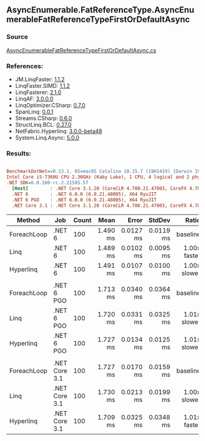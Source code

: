 ﻿## AsyncEnumerable.FatReferenceType.AsyncEnumerableFatReferenceTypeFirstOrDefaultAsync

### Source
[AsyncEnumerableFatReferenceTypeFirstOrDefaultAsync.cs](../LinqBenchmarks/AsyncEnumerable/FatReferenceType/AsyncEnumerableFatReferenceTypeFirstOrDefaultAsync.cs)

### References:
- JM.LinqFaster: [1.1.2](https://www.nuget.org/packages/JM.LinqFaster/1.1.2)
- LinqFaster.SIMD: [1.1.2](https://www.nuget.org/packages/LinqFaster.SIMD/1.0.3)
- LinqFasterer: [2.1.0](https://www.nuget.org/packages/LinqFasterer/2.1.0)
- LinqAF: [3.0.0.0](https://www.nuget.org/packages/LinqAF/3.0.0.0)
- LinqOptimizer.CSharp: [0.7.0](https://www.nuget.org/packages/LinqOptimizer.CSharp/0.7.0)
- SpanLinq: [0.0.1](https://www.nuget.org/packages/SpanLinq/0.0.1)
- Streams.CSharp: [0.6.0](https://www.nuget.org/packages/Streams.CSharp/0.6.0)
- StructLinq.BCL: [0.27.0](https://www.nuget.org/packages/StructLinq/0.27.0)
- NetFabric.Hyperlinq: [3.0.0-beta48](https://www.nuget.org/packages/NetFabric.Hyperlinq/3.0.0-beta48)
- System.Linq.Async: [5.0.0](https://www.nuget.org/packages/System.Linq.Async/5.0.0)

### Results:
``` ini

BenchmarkDotNet=v0.13.1, OS=macOS Catalina 10.15.7 (19H1419) [Darwin 19.6.0]
Intel Core i5-7360U CPU 2.30GHz (Kaby Lake), 1 CPU, 4 logical and 2 physical cores
.NET SDK=6.0.100-rc.2.21505.57
  [Host]        : .NET Core 3.1.20 (CoreCLR 4.700.21.47003, CoreFX 4.700.21.47101), X64 RyuJIT
  .NET 6        : .NET 6.0.0 (6.0.21.48005), X64 RyuJIT
  .NET 6 PGO    : .NET 6.0.0 (6.0.21.48005), X64 RyuJIT
  .NET Core 3.1 : .NET Core 3.1.20 (CoreCLR 4.700.21.47003, CoreFX 4.700.21.47101), X64 RyuJIT


```
|      Method |           Job | Count |     Mean |     Error |    StdDev |        Ratio | RatioSD | Allocated |
|------------ |-------------- |------ |---------:|----------:|----------:|-------------:|--------:|----------:|
| ForeachLoop |        .NET 6 |   100 | 1.490 ms | 0.0127 ms | 0.0119 ms |     baseline |         |     538 B |
|        Linq |        .NET 6 |   100 | 1.489 ms | 0.0102 ms | 0.0095 ms | 1.00x faster |   0.01x |     882 B |
|   Hyperlinq |        .NET 6 |   100 | 1.491 ms | 0.0107 ms | 0.0100 ms | 1.00x slower |   0.01x |     722 B |
|             |               |       |          |           |           |              |         |           |
| ForeachLoop |    .NET 6 PGO |   100 | 1.713 ms | 0.0340 ms | 0.0364 ms |     baseline |         |     539 B |
|        Linq |    .NET 6 PGO |   100 | 1.720 ms | 0.0331 ms | 0.0325 ms | 1.01x slower |   0.03x |     916 B |
|   Hyperlinq |    .NET 6 PGO |   100 | 1.727 ms | 0.0134 ms | 0.0125 ms | 1.01x slower |   0.03x |     737 B |
|             |               |       |          |           |           |              |         |           |
| ForeachLoop | .NET Core 3.1 |   100 | 1.727 ms | 0.0170 ms | 0.0159 ms |     baseline |         |     519 B |
|        Linq | .NET Core 3.1 |   100 | 1.730 ms | 0.0213 ms | 0.0199 ms | 1.00x slower |   0.01x |     865 B |
|   Hyperlinq | .NET Core 3.1 |   100 | 1.709 ms | 0.0325 ms | 0.0348 ms | 1.01x faster |   0.02x |     716 B |
